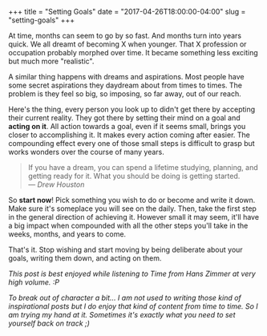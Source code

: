 +++
title = "Setting Goals"
date = "2017-04-26T18:00:00-04:00"
slug = "setting-goals"
+++

At time, months can seem to go by so fast. And months turn into years quick. We
all dreamt of becoming X when younger. That X profession or occupation probably
morphed over time. It became something less exciting but much more "realistic".

A similar thing happens with dreams and aspirations. Most people have some
secret aspirations they daydream about from times to times. The problem is they
feel so big, so imposing, so far away, out of our reach.

Here's the thing, every person you look up to didn't get there by accepting
their current reality. They got there by setting their mind on a goal and
**acting on it**. All action towards a goal, even if it seems small, brings you
closer to accomplishing it. It makes every action coming after easier. The
compounding effect every one of those small steps is difficult to grasp but
works wonders over the course of many years.

> If you have a dream, you can spend a lifetime studying, planning, and getting
> ready for it. What you should be doing is getting started.
> <br>&mdash; _Drew Houston_

So **start now**! Pick something you wish to do or become and write it down. Make
sure it's someplace you will see on the daily. Then, take the first step in the
general direction of achieving it. However small it may seem, it'll have a big
impact when compounded with all the other steps you'll take in the weeks,
months, and years to come.

That's it. Stop wishing  and start moving by being deliberate about your goals,
writing them down, and acting on them.



_This post is best enjoyed while listening to Time from Hans Zimmer at very
high volume. :P_

_To break out of character a bit... I am not used to writing those kind of
inspirational posts but I do enjoy that kind of content from time to time. So I
am trying my hand at it. Sometimes it's exactly what you need to set yourself
back on track ;)_
